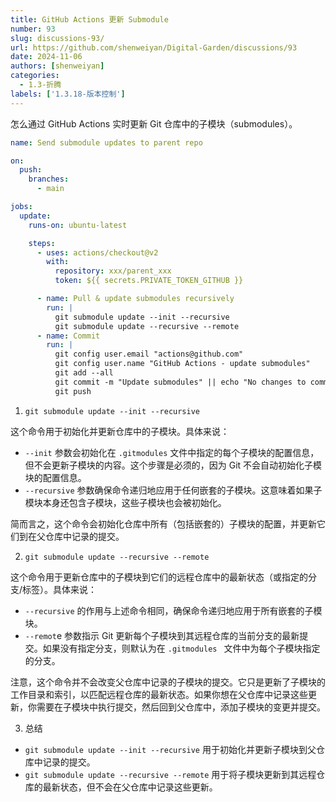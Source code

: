 ```yaml
---
title: GitHub Actions 更新 Submodule
number: 93
slug: discussions-93/
url: https://github.com/shenweiyan/Digital-Garden/discussions/93
date: 2024-11-06
authors: [shenweiyan]
categories: 
  - 1.3-折腾
labels: ['1.3.18-版本控制']
---
```


怎么通过 GitHub Actions 实时更新 Git 仓库中的子模块（submodules）。

<!-- more -->

```yaml
name: Send submodule updates to parent repo

on:
  push:
    branches: 
      - main

jobs:
  update:
    runs-on: ubuntu-latest

    steps:
      - uses: actions/checkout@v2
        with: 
          repository: xxx/parent_xxx
          token: ${{ secrets.PRIVATE_TOKEN_GITHUB }}

      - name: Pull & update submodules recursively
        run: |
          git submodule update --init --recursive
          git submodule update --recursive --remote
      - name: Commit
        run: |
          git config user.email "actions@github.com"
          git config user.name "GitHub Actions - update submodules"
          git add --all
          git commit -m "Update submodules" || echo "No changes to commit"
          git push
```

1. `git submodule update --init --recursive`

这个命令用于初始化并更新仓库中的子模块。具体来说：

- `--init` 参数会初始化在 `.gitmodules` 文件中指定的每个子模块的配置信息，但不会更新子模块的内容。这个步骤是必须的，因为 Git 不会自动初始化子模块的配置信息。
- `--recursive` 参数确保命令递归地应用于任何嵌套的子模块。这意味着如果子模块本身还包含子模块，这些子模块也会被初始化。

简而言之，这个命令会初始化仓库中所有（包括嵌套的）子模块的配置，并更新它们到在父仓库中记录的提交。

2. `git submodule update --recursive --remote`

这个命令用于更新仓库中的子模块到它们的远程仓库中的最新状态（或指定的分支/标签）。具体来说：

- `--recursive` 的作用与上述命令相同，确保命令递归地应用于所有嵌套的子模块。
- `--remot`e 参数指示 Git 更新每个子模块到其远程仓库的当前分支的最新提交。如果没有指定分支，则默认为在 `.gitmodules ` 文件中为每个子模块指定的分支。

注意，这个命令并不会改变父仓库中记录的子模块的提交。它只是更新了子模块的工作目录和索引，以匹配远程仓库的最新状态。如果你想在父仓库中记录这些更新，你需要在子模块中执行提交，然后回到父仓库中，添加子模块的变更并提交。

3. 总结

- `git submodule update --init --recursive` 用于初始化并更新子模块到父仓库中记录的提交。
- `git submodule update --recursive --remote` 用于将子模块更新到其远程仓库的最新状态，但不会在父仓库中记录这些更新。


<script src="https://giscus.app/client.js"
	data-repo="shenweiyan/Digital-Garden"
	data-repo-id="R_kgDOKgxWlg"
	data-mapping="number"
	data-term="93"
	data-reactions-enabled="1"
	data-emit-metadata="0"
	data-input-position="bottom"
	data-theme="light"
	data-lang="zh-CN"
	crossorigin="anonymous"
	async>
</script>
